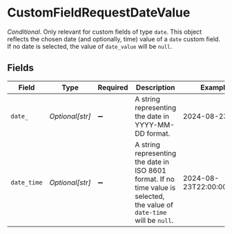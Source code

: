 # CustomFieldRequestDateValue

*Conditional*. Only relevant for custom fields of type `date`. This object reflects the chosen date (and optionally, time) value of a `date` custom field. If no date is selected, the value of `date_value` will be `null`.


## Fields

| Field                                                                                                                     | Type                                                                                                                      | Required                                                                                                                  | Description                                                                                                               | Example                                                                                                                   |
| ------------------------------------------------------------------------------------------------------------------------- | ------------------------------------------------------------------------------------------------------------------------- | ------------------------------------------------------------------------------------------------------------------------- | ------------------------------------------------------------------------------------------------------------------------- | ------------------------------------------------------------------------------------------------------------------------- |
| `date_`                                                                                                                   | *Optional[str]*                                                                                                           | :heavy_minus_sign:                                                                                                        | A string representing the date in YYYY-MM-DD format.                                                                      | 2024-08-23                                                                                                                |
| `date_time`                                                                                                               | *Optional[str]*                                                                                                           | :heavy_minus_sign:                                                                                                        | A string representing the date in ISO 8601 format. If no time value is selected, the value of `date-time` will be `null`. | 2024-08-23T22:00:00.000Z                                                                                                  |